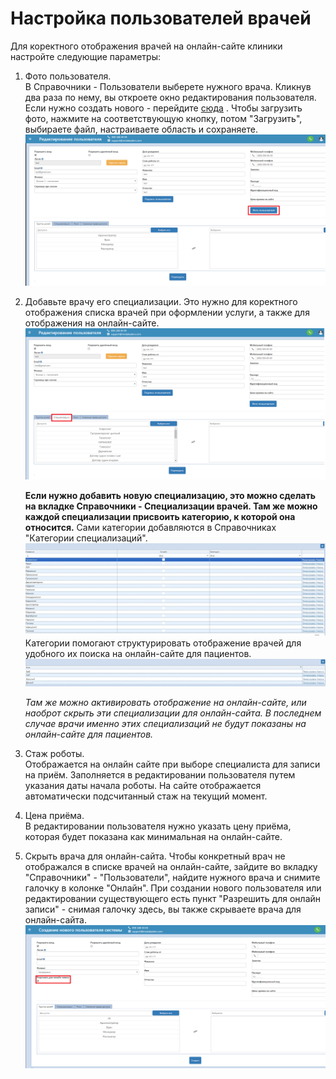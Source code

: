# Настройка пользователей врачей 

Для коректного отображения врачей на онлайн-сайте клиники настройте следующие параметры:   
1. Фото пользователя.   
    В Справочники - Пользователи выберете нужного врача. Кликнув два раза по нему, вы откроете окно редактирования  пользователя. Если нужно создать нового - перейдите <a href="./Users/index">сюда</a> . Чтобы загрузить фото, нажмите на соответствующую кнопку, потом "Загрузить", выбираете файл, настраиваете область и сохраняете.
    ![Image](Image/drOn1.png)

2. Добавьте врачу его специализации. Это нужно для коректного отображения списка врачей при оформлении услуги, а также для отображения на онлайн-сайте.
    ![Image](Image/drOn2.png)   

    **Если нужно добавить новую специализацию, это можно сделать на вкладке Справочники - Специализации врачей. Там же можно каждой специализации присвоить категорию, к которой она относится.** Сами категории добавляются в Справочниках "Категории специализаций".
    ![Image](Image/cat.gif)    
    Категории помогают структурировать отображение врачей для удобного их поиска на онлайн-сайте для пациентов.  
    ![Image](Image/cat1.gif)
    
    *Там же можно активировать отображение на онлайн-сайте, или наоброт скрыть эти специализации для онлайн-сайта. В последнем случае врачи именно этих специализаций не будут показаны на онлайн-сайте для пациентов.*
3. Стаж роботы.   
    Отображается на онлайн сайте при выборе специалиста для записи на приём. Заполняется в редактировании пользователя путем указания даты начала роботы. На сайте отображается автоматически подсчитанный стаж на текущий момент.    

4. Цена приёма.   
    В редактировании пользователя нужно указать цену приёма, которая будет показана как минимальная на онлайн-сайте.   
    
5. Скрыть врача для онлайн-сайта.
    Чтобы конкретный врач не отображался в списке врачей на онлайн-сайте, зайдите во вкладку "Справочники" - "Пользователи", найдите нужного врача и снимите галочку в колонке "Онлайн". При создании нового пользователя или редактировании существующего есть пункт "Разрешить для онлайн записи" - снимая галочку здесь, вы также скрываете врача для онлайн-сайта.   
    ![Image](Image/hide.png)